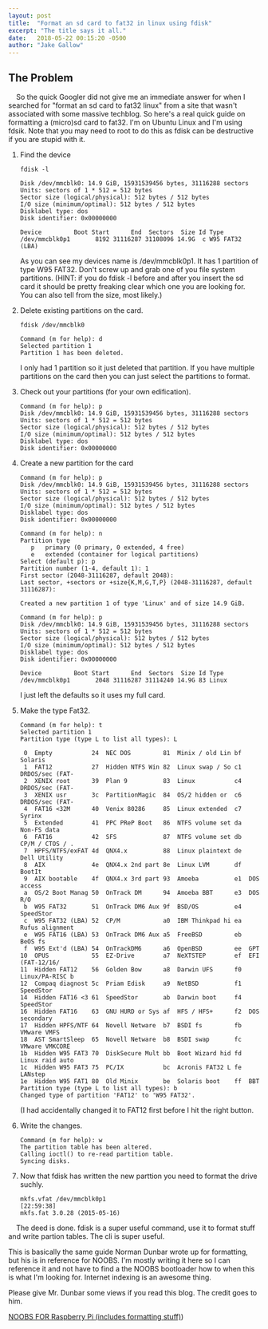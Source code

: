 ```yaml
---
layout: post
title:  "Format an sd card to fat32 in linux using fdisk"
excerpt: "The title says it all."
date:   2018-05-22 00:15:20 -0500
author: "Jake Gallow"
---
```


## The Problem ##
&nbsp;&nbsp;&nbsp; So the quick Googler did not give me an immediate answer for when I searched for "format an sd card to fat32 linux" from a site that wasn't associated with some massive techblog.
 So here's a real quick guide on formatting a (micro)sd card to fat32.
 I'm on Ubuntu Linux and I'm using fdsik.
 Note that you may need to root to do this as fdisk can be destructive if you are stupid with it.


1. Find the device

	```
	fdisk -l

	Disk /dev/mmcblk0: 14.9 GiB, 15931539456 bytes, 31116288 sectors
	Units: sectors of 1 * 512 = 512 bytes
	Sector size (logical/physical): 512 bytes / 512 bytes
	I/O size (minimum/optimal): 512 bytes / 512 bytes
	Disklabel type: dos
	Disk identifier: 0x00000000

	Device         Boot Start      End  Sectors  Size Id Type
	/dev/mmcblk0p1       8192 31116287 31108096 14.9G  c W95 FAT32 (LBA)
	```

	As you can see my devices name is /dev/mmcblk0p1.
	 It has 1 partition of type W95 FAT32.
	 Don't screw up and grab one of you file system partitions.
	 (HINT: if you do fdisk -l before and after you insert the sd card it should be pretty freaking clear which one you are looking for.
	 You can also tell from the size, most likely.)


2. Delete existing partitions on the card.

	```
	fdisk /dev/mmcblk0

	Command (m for help): d
	Selected partition 1
	Partition 1 has been deleted.
	```

	I only had 1 partition so it just deleted that partition.
	If you have multiple partitions on the card then you can just select the partitions to format.

3. Check out your partitions (for your own edification).

	```
	Command (m for help): p
	Disk /dev/mmcblk0: 14.9 GiB, 15931539456 bytes, 31116288 sectors
	Units: sectors of 1 * 512 = 512 bytes
	Sector size (logical/physical): 512 bytes / 512 bytes
	I/O size (minimum/optimal): 512 bytes / 512 bytes
	Disklabel type: dos
	Disk identifier: 0x00000000
	```

4. Create a new partition for the card

	```
	Command (m for help): p
	Disk /dev/mmcblk0: 14.9 GiB, 15931539456 bytes, 31116288 sectors
	Units: sectors of 1 * 512 = 512 bytes
	Sector size (logical/physical): 512 bytes / 512 bytes
	I/O size (minimum/optimal): 512 bytes / 512 bytes
	Disklabel type: dos
	Disk identifier: 0x00000000

	Command (m for help): n
	Partition type
	   p   primary (0 primary, 0 extended, 4 free)
	   e   extended (container for logical partitions)
	Select (default p): p
	Partition number (1-4, default 1): 1
	First sector (2048-31116287, default 2048):
	Last sector, +sectors or +size{K,M,G,T,P} (2048-31116287, default 31116287):

	Created a new partition 1 of type 'Linux' and of size 14.9 GiB.

	Command (m for help): p
	Disk /dev/mmcblk0: 14.9 GiB, 15931539456 bytes, 31116288 sectors
	Units: sectors of 1 * 512 = 512 bytes
	Sector size (logical/physical): 512 bytes / 512 bytes
	I/O size (minimum/optimal): 512 bytes / 512 bytes
	Disklabel type: dos
	Disk identifier: 0x00000000

	Device         Boot Start      End  Sectors  Size Id Type
	/dev/mmcblk0p1       2048 31116287 31114240 14.9G 83 Linux
	```

	I just left the defaults so it uses my full card.

5. Make the type Fat32.

	```
	Command (m for help): t
	Selected partition 1
	Partition type (type L to list all types): L

	 0  Empty           24  NEC DOS         81  Minix / old Lin bf  Solaris
	 1  FAT12           27  Hidden NTFS Win 82  Linux swap / So c1  DRDOS/sec (FAT-
	 2  XENIX root      39  Plan 9          83  Linux           c4  DRDOS/sec (FAT-
	 3  XENIX usr       3c  PartitionMagic  84  OS/2 hidden or  c6  DRDOS/sec (FAT-
	 4  FAT16 <32M      40  Venix 80286     85  Linux extended  c7  Syrinx
	 5  Extended        41  PPC PReP Boot   86  NTFS volume set da  Non-FS data
	 6  FAT16           42  SFS             87  NTFS volume set db  CP/M / CTOS / .
	 7  HPFS/NTFS/exFAT 4d  QNX4.x          88  Linux plaintext de  Dell Utility
	 8  AIX             4e  QNX4.x 2nd part 8e  Linux LVM       df  BootIt
	 9  AIX bootable    4f  QNX4.x 3rd part 93  Amoeba          e1  DOS access
	 a  OS/2 Boot Manag 50  OnTrack DM      94  Amoeba BBT      e3  DOS R/O
	 b  W95 FAT32       51  OnTrack DM6 Aux 9f  BSD/OS          e4  SpeedStor
	 c  W95 FAT32 (LBA) 52  CP/M            a0  IBM Thinkpad hi ea  Rufus alignment
	 e  W95 FAT16 (LBA) 53  OnTrack DM6 Aux a5  FreeBSD         eb  BeOS fs
	 f  W95 Ext'd (LBA) 54  OnTrackDM6      a6  OpenBSD         ee  GPT
	10  OPUS            55  EZ-Drive        a7  NeXTSTEP        ef  EFI (FAT-12/16/
	11  Hidden FAT12    56  Golden Bow      a8  Darwin UFS      f0  Linux/PA-RISC b
	12  Compaq diagnost 5c  Priam Edisk     a9  NetBSD          f1  SpeedStor
	14  Hidden FAT16 <3 61  SpeedStor       ab  Darwin boot     f4  SpeedStor
	16  Hidden FAT16    63  GNU HURD or Sys af  HFS / HFS+      f2  DOS secondary
	17  Hidden HPFS/NTF 64  Novell Netware  b7  BSDI fs         fb  VMware VMFS
	18  AST SmartSleep  65  Novell Netware  b8  BSDI swap       fc  VMware VMKCORE
	1b  Hidden W95 FAT3 70  DiskSecure Mult bb  Boot Wizard hid fd  Linux raid auto
	1c  Hidden W95 FAT3 75  PC/IX           bc  Acronis FAT32 L fe  LANstep
	1e  Hidden W95 FAT1 80  Old Minix       be  Solaris boot    ff  BBT
	Partition type (type L to list all types): b
	Changed type of partition 'FAT12' to 'W95 FAT32'.
	```

	(I had accidentally changed it to FAT12 first before I hit the right button.

6. Write the changes.

	```
	Command (m for help): w
	The partition table has been altered.
	Calling ioctl() to re-read partition table.
	Syncing disks.
	```

7. Now that fdisk has written the new parttion you need to format the drive suchly.

	```
	mkfs.vfat /dev/mmcblk0p1                                                                              [22:59:38]
	mkfs.fat 3.0.28 (2015-05-16)
	```


&nbsp;&nbsp;&nbsp; The deed is done.
 fdisk is a super useful command, use it to format stuff and write partion tables.
 The cli is super useful.

This is basically the same guide Norman Dunbar wrote up for formatting, but his is in reference for NOOBS.
 I'm mostly writing it here so I can reference it and not have to find a the NOOBS bootloader how to when this is what I'm looking for.
 Internet indexing is an awesome thing.

Please give Mr. Dunbar some views if you read this blog.
The credit goes to him.

[NOOBS FOR Raspberry Pi (includes formatting stuff)](http://qdosmsq.dunbar-it.co.uk/blog/2013/06/noobs-for-raspberry-pi/))
